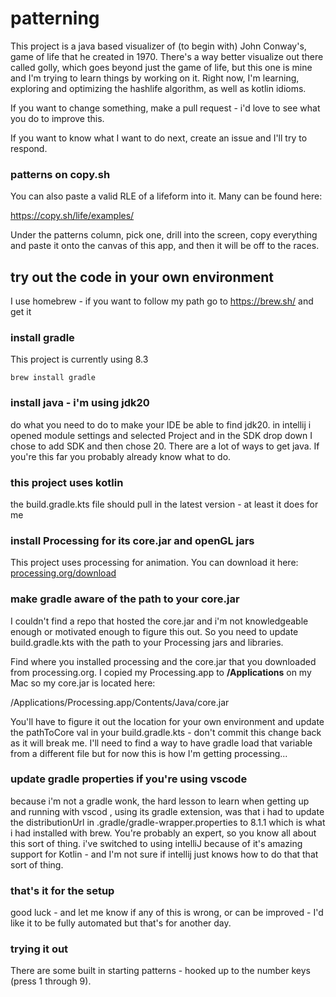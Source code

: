 # patterning
This project is a java based visualizer of (to begin with) John Conway's, game of life that he created in 1970. There's a way better visualize out there called golly, which goes beyond just the game of life, but this one is mine and I'm trying to learn things by working on it. Right now, I'm learning, exploring and optimizing the hashlife algorithm, as well as kotlin idioms.

If you want to change something, make a pull request - i'd love to see what you do to improve this. 

If you want to know what I want to do next, create an issue and I'll try to respond.

### patterns on copy.sh

You can also paste a valid RLE of a lifeform into it.  Many can be found here:

https://copy.sh/life/examples/

Under the patterns column, pick one, drill into the screen, copy everything and paste it onto the canvas of this app, and then it will be off to the races.


## try out the code in your own environment

I use homebrew - if you want to follow my path go to https://brew.sh/ and get it

### install gradle
This project is currently using 8.3

<pre><code>brew install gradle
</code></pre>

### install java - i'm using jdk20
do what you need to do to make your IDE be able to find jdk20. in intellij i opened module settings and selected Project and in the SDK drop down I chose to add SDK and then chose 20.  There are a lot of ways to get java. If you're this far you probably already know what to do.

### this project uses kotlin
the build.gradle.kts file should pull in the latest version - at least it does for me

### install Processing for its core.jar and openGL jars    

This project uses processing for animation.  You can download it here: [processing.org/download](https://processing.org/download)

### make gradle aware of the path to your core.jar
I couldn't find a repo that hosted the core.jar and i'm not knowledgeable enough or motivated enough to figure this out. So you need to update build.gradle.kts with the path to your Processing jars and libraries.

Find where you installed processing and the core.jar that you downloaded from processing.org.  I copied my Processing.app to **/Applications** on my Mac so my core.jar is located here:

/Applications/Processing.app/Contents/Java/core.jar

You'll have to figure it out the location for your own environment and update the pathToCore val in your build.gradle.kts - don't commit this change back as it will break me. I'll need to find a way to have gradle load that variable from a different file but for now this is how I'm getting processing...

### update gradle properties if you're using vscode
because i'm not a gradle wonk, the hard lesson to learn when getting up and running with vscod , using its gradle extension, was that i had to update the distributionUrl in .gradle/gradle-wrapper.properties to 8.1.1 which is what i had installed with brew. You're probably an expert, so you know all about this sort of thing.  i've switched to using intelliJ because of it's amazing support for Kotlin - and I'm not sure if intellij just knows how to do that that sort of thing.

### that's it for the setup
good luck - and let me know if any of this is wrong, or can be improved - I'd like it to be fully automated but that's for another day.

### trying it out
There are some built in starting patterns - hooked up to the number keys (press 1 through 9).
